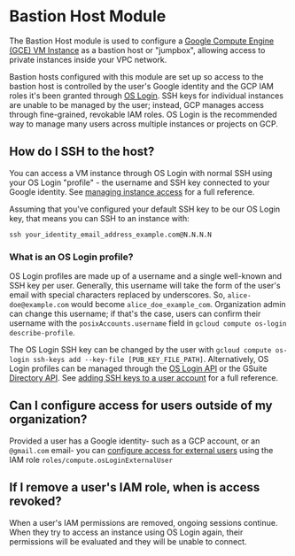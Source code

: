 # Bastion Host Module

The Bastion Host module is used to configure a [Google Compute Engine (GCE) VM Instance](https://cloud.google.com/compute/docs/instances/)
as a bastion host or "jumpbox", allowing access to private instances inside your VPC network. 

Bastion hosts configured with this module are set up so access to the bastion host is controlled by the user's Google
identity and the GCP IAM roles it's been granted through [OS Login](https://cloud.google.com/compute/docs/oslogin/). SSH
keys for individual instances are unable to be managed by the user; instead, GCP manages access through fine-grained,
revokable IAM roles. OS Login is the recommended way to manage many users across multiple instances or projects on GCP.

## How do I SSH to the host?

You can access a VM instance through OS Login with normal SSH using your OS Login "profile" - the username and SSH key
connected to your Google identity. See [managing instance access](https://cloud.google.com/compute/docs/instances/managing-instance-access)
for a full reference.

Assuming that you've configured your default SSH key to be our OS Login key, that means you can SSH to an instance with:

```
ssh your_identity_email_address_example.com@N.N.N.N
```

### What is an OS Login profile?

OS Login profiles are made up of a username and a single well-known  and SSH key per user. Generally, this username will
take the form of the user's email with special characters replaced by underscores. So, `alice-doe@example.com` would
become `alice_doe_example_com`. Organization admin can change this username; if that's the case, users can confirm their
username with the `posixAccounts.username` field in `gcloud compute os-login describe-profile`.

The OS Login SSH key can be changed by the user with `gcloud compute os-login ssh-keys add --key-file [PUB_KEY_FILE_PATH]`.
Alternatively, OS Login profiles can be managed through the [OS Login API](https://cloud.google.com/compute/docs/oslogin/rest/)
or the GSuite [Directory API](https://developers.google.com/admin-sdk/directory/v1/reference/). See
[adding SSH keys to a user account](https://cloud.google.com/compute/docs/instances/managing-instance-access#add_oslogin_keys)
for a full reference.

## Can I configure access for users outside of my organization?

Provided a user has a Google identity- such as a GCP account, or an `@gmail.com` email- you can
[configure access for external users](https://cloud.google.com/compute/docs/instances/managing-instance-access#external_user)
using the IAM role `roles/compute.osLoginExternalUser`

## If I remove a user's IAM role, when is access revoked?

When a user's IAM permissions are removed, ongoing sessions continue. When they try to access an instance using OS Login
again, their permissions will be evaluated and they will be unable to connect.
